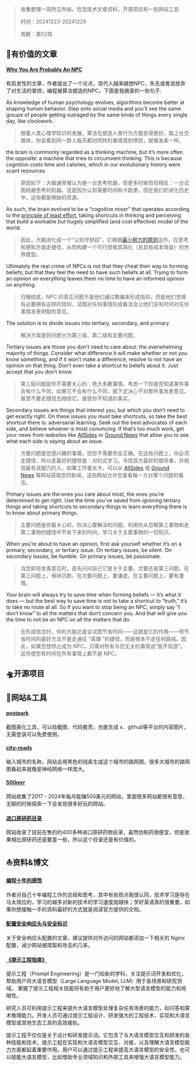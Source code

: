 >收集整理一周所见所闻，包含技术文章资料，开源项目和一些网站工具
>
> 时间：20241223-20241229
>
> 周数：第52周

## 📜有价值的文章

#### [Why You Are Probably An NPC](https://www.gurwinder.blog/p/why-you-are-probably-an-npc)

有启发性的文章，作者提出了一个论点，现代人越来越想NPC，失去或者说放弃了对生活的掌控，编程被算法塑造的NPC，下面是我摘录的一些句子:

As knowledge of human psychology evolves, algorithms become better at shaping human behavior. Step onto social media and you’ll see the same groups of people getting outraged by the same kinds of things every single day, like clockwork.  

>随着人类心理学知识的发展，算法在塑造人类行为方面变得更好。踏上社交媒体，你会看到同一群人每天都对同样的事情感到愤怒，就像发条一样。

the brain is commonly regarded as a thinking machine, but it’s more often the opposite: a machine that tries to circumvent thinking. This is because cognition costs time and calories, which in our evolutionary history were scant resources.  

>原因如下：大脑通常被认为是一台思考机器，但更多时候恰恰相反：一台试图规避思考的机器。这是因为认知需要时间和卡路里，而在我们的进化历史中，这些都是稀缺的资源。

As such, the brain evolved to be a “cognitive miser” that operates according to the [principle of least effort](https://iopscience.iop.org/article/10.1088/1742-6596/1113/1/012007/pdf), taking shortcuts in thinking and perceiving that build a workable but hugely simplified (and cost effective) model of the world.  

>因此，大脑进化成一个“认知守财奴”，它根据[最小努力的原则](https://iopscience.iop.org/article/10.1088/1742-6596/1113/1/012007/pdf)运作，在思考和感知方面走捷径，从而构建一个可行但极其简化（且具有成本效益）的世界模型。

Ultimately the real crime of NPCs is not that they cheat their way to forming beliefs, but that they feel the need to have such beliefs at all. Trying to form an opinion on everything leaves them no time to have an informed opinion on anything.  

>归根结底，NPC 的真正问题不是他们通过欺骗来形成信仰，而是他们觉得有必要拥有这样的信仰。试图对任何事情形成看法会让他们没有时间对任何事情发表明智的意见。

The solution is to divide issues into tertiary, secondary, and primary.

>解决方案是将问题分为第三级、第二级和主要问题。

Tertiary issues are those you don’t need to care about: the overwhelming majority of things. Consider what difference it will make whether or not you know something, and if it won’t make a difference, resolve to not have an opinion on that thing. Don’t even take a shortcut to beliefs about it. Just accept that you don’t know.  

>第三级问题是你不需要关心的：绝大多数事情。考虑一下你是否知道某件事会有什么不同，如果它不会有什么不同，就下定决心不对那件事发表意见。甚至不要走捷径去相信它。接受你不知道的事实。

Secondary issues are things that interest you, but which you don’t need to get exactly right. On these issues you must take shortcuts, so take the best shortcut there is: adversarial learning. Seek out the best advocates of each side, and believe whoever is most convincing. If that’s too much work, get your news from websites like [AllSides](https://www.allsides.com/unbiased-balanced-news) or [Ground News](https://ground.news/) that allow you to see what each side is saying about an issue. 

>次要问题是您感兴趣的事情，但您不需要完全正确。在这些问题上，你必须走捷径，所以走最好的捷径是：对抗式学习。寻找双方最好的倡导者，并相信最有说服力的人。如果工作量太大，可以从 [AllSides](https://www.allsides.com/unbiased-balanced-news) 或 [Ground News](https://ground.news/) 等网站获取您的新闻，这些网站允许您查看每一方对某个问题的看法。

Primary issues are the ones you care about most, the ones you’re determined to get right. Use the time you’ve saved from ignoring tertiary things and taking shortcuts to secondary things to learn everything there is to know about primary things.  

>主要问题是你最关心的，你决心要解决的问题。利用你从忽略第三事物和走第二事物的捷径中节省下来的时间，学习关于主要事物的一切知识。

When you’re about to have an opinion, first ask yourself whether it’s on a primary, secondary, or tertiary issue. On tertiary issues, be silent. On secondary issues, be humble. On primary issues, be passionate.  

>当您即将发表意见时，首先问问自己它是关于主要、次要还是第三问题。在第三问题上，保持沉默。在次要问题上，要谦虚。在主要问题上，要有激情。

Your brain will always try to save time when forming beliefs — it’s what it does — but the best way to save time is not to take a shortcut to “truth,” it’s to take no route at all. So if you want to stop being an NPC, simply say “I don’t know” to all the matters that don’t concern you. And that will give you the time to not be an NPC on all the matters that do.  

>在形成信念时，你的大脑总是会试图节省时间——这就是它的作用——但节省时间的最好方法不是走通往 “真理 ”的捷径，而是根本不走任何路线。因此，如果您想停止成为 NPC，只需对所有与您无关的事情说“我不知道”。这将使您有时间在所有事情上都不是 NPC。

## 🛸开源项目

## 🚀网站&工具

#### [postpark](https://postspark.app/)

截图美化工具，可以给截图、代码套壳，也能生成 x、github等平台的内容图片，无需登录可以免费使用。

#### [city-roads](https://anvaka.github.io/city-roads/)

输入城市的名称，网站会用黑色的线条生成这个城市的路网图，很多大城市的路网图看起来就像是神经网络一样庞大。

#### [500mrr](https://www.500mrr.com/)

网站收集了2017 - 2024年每月能赚500美元的网站，里面很多网站都很有意思，无聊的时候探索一下会发现很多好玩的网站。

#### [进口原研药目录](https://medicine.lvwzhen.com/)

网站收录了目前在售的约400多种进口原研药物目录，虽然仿制药很便宜，但是效果相比原研药还是要差一些，所以这个目录还是有价值的。

## ⛵资料&博文

#### [编程十年的感悟](https://ramsayleung.github.io/zh/post/2024/%E7%BC%96%E7%A8%8B%E5%8D%81%E5%B9%B4%E7%9A%84%E6%84%9F%E6%82%9F/)
作者对自己十年编程工作的总结和思考，其中有些观点我很认同，技术学习是存在马太效应的，学习的越多对新的技术的学习速度就越快；学好英语真的很重要，如果你想接触一手的资料最好的方式就是阅读官方提供的文档，

#### [配置安全响应头与安全标识](https://www.kancloud.cn/smallchill/blade-safety/3244465)

关于安全响应头配置的文章，建议提供对外访问的网站都添加一下相关的 Nginx配置，减少网站被爬取和攻击的几率。

#### [《提示工程指南》](https://www.promptingguide.ai/zh)

提示工程（Prompt Engineering）是一门较新的学科，关注提示词开发和优化，帮助用户将大语言模型（Large Language Model, LLM）用于各场景和研究领域。 掌握了提示工程相关技能将有助于用户更好地了解大型语言模型的能力和局限性。

研究人员可利用提示工程来提升大语言模型处理复杂任务场景的能力，如问答和算术推理能力。开发人员可通过提示工程设计、研发强大的工程技术，实现和大语言模型或其他生态工具的高效接轨。

提示工程不仅仅是关于设计和研发提示词。它包含了与大语言模型交互和研发的各种技能和技术。提示工程在实现和大语言模型交互、对接，以及理解大语言模型能力方面都起着重要作用。用户可以通过提示工程来提高大语言模型的安全性，也可以赋能大语言模型，比如借助专业领域知识和外部工具来增强大语言模型能力。